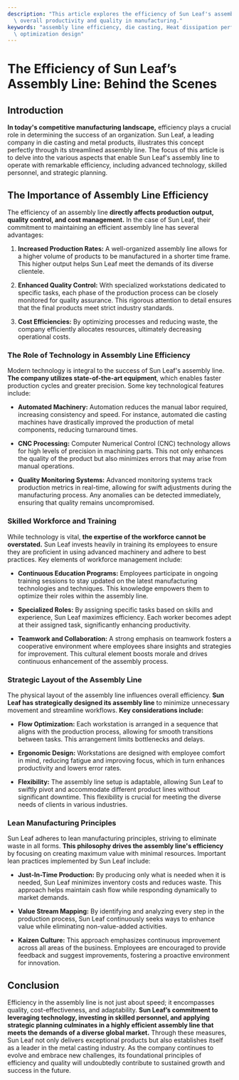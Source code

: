 ```yaml
---
description: "This article explores the efficiency of Sun Leaf's assembly line and how it impacts\
  \ overall productivity and quality in manufacturing."
keywords: "assembly line efficiency, die casting, Heat dissipation performance, Heat dissipation\
  \ optimization design"
---
```

# The Efficiency of Sun Leaf’s Assembly Line: Behind the Scenes

## Introduction

**In today's competitive manufacturing landscape,** efficiency plays a crucial role in determining the success of an organization. Sun Leaf, a leading company in die casting and metal products, illustrates this concept perfectly through its streamlined assembly line. The focus of this article is to delve into the various aspects that enable Sun Leaf's assembly line to operate with remarkable efficiency, including advanced technology, skilled personnel, and strategic planning.

## The Importance of Assembly Line Efficiency

The efficiency of an assembly line **directly affects production output, quality control, and cost management.** In the case of Sun Leaf, their commitment to maintaining an efficient assembly line has several advantages:

1. **Increased Production Rates:** A well-organized assembly line allows for a higher volume of products to be manufactured in a shorter time frame. This higher output helps Sun Leaf meet the demands of its diverse clientele.

2. **Enhanced Quality Control:** With specialized workstations dedicated to specific tasks, each phase of the production process can be closely monitored for quality assurance. This rigorous attention to detail ensures that the final products meet strict industry standards.

3. **Cost Efficiencies:** By optimizing processes and reducing waste, the company efficiently allocates resources, ultimately decreasing operational costs.

### The Role of Technology in Assembly Line Efficiency

Modern technology is integral to the success of Sun Leaf's assembly line. **The company utilizes state-of-the-art equipment**, which enables faster production cycles and greater precision. Some key technological features include:

- **Automated Machinery:** Automation reduces the manual labor required, increasing consistency and speed. For instance, automated die casting machines have drastically improved the production of metal components, reducing turnaround times.

- **CNC Processing:** Computer Numerical Control (CNC) technology allows for high levels of precision in machining parts. This not only enhances the quality of the product but also minimizes errors that may arise from manual operations.

- **Quality Monitoring Systems:** Advanced monitoring systems track production metrics in real-time, allowing for swift adjustments during the manufacturing process. Any anomalies can be detected immediately, ensuring that quality remains uncompromised.

### Skilled Workforce and Training

While technology is vital, **the expertise of the workforce cannot be overstated.** Sun Leaf invests heavily in training its employees to ensure they are proficient in using advanced machinery and adhere to best practices. Key elements of workforce management include:

- **Continuous Education Programs:** Employees participate in ongoing training sessions to stay updated on the latest manufacturing technologies and techniques. This knowledge empowers them to optimize their roles within the assembly line.

- **Specialized Roles:** By assigning specific tasks based on skills and experience, Sun Leaf maximizes efficiency. Each worker becomes adept at their assigned task, significantly enhancing productivity.

- **Teamwork and Collaboration:** A strong emphasis on teamwork fosters a cooperative environment where employees share insights and strategies for improvement. This cultural element boosts morale and drives continuous enhancement of the assembly process.

### Strategic Layout of the Assembly Line

The physical layout of the assembly line influences overall efficiency. **Sun Leaf has strategically designed its assembly line** to minimize unnecessary movement and streamline workflows. **Key considerations include:**

- **Flow Optimization:** Each workstation is arranged in a sequence that aligns with the production process, allowing for smooth transitions between tasks. This arrangement limits bottlenecks and delays.

- **Ergonomic Design:** Workstations are designed with employee comfort in mind, reducing fatigue and improving focus, which in turn enhances productivity and lowers error rates.

- **Flexibility:** The assembly line setup is adaptable, allowing Sun Leaf to swiftly pivot and accommodate different product lines without significant downtime. This flexibility is crucial for meeting the diverse needs of clients in various industries.

### Lean Manufacturing Principles

Sun Leaf adheres to lean manufacturing principles, striving to eliminate waste in all forms. **This philosophy drives the assembly line's efficiency** by focusing on creating maximum value with minimal resources. Important lean practices implemented by Sun Leaf include:

- **Just-In-Time Production:** By producing only what is needed when it is needed, Sun Leaf minimizes inventory costs and reduces waste. This approach helps maintain cash flow while responding dynamically to market demands.

- **Value Stream Mapping:** By identifying and analyzing every step in the production process, Sun Leaf continuously seeks ways to enhance value while eliminating non-value-added activities.

- **Kaizen Culture:** This approach emphasizes continuous improvement across all areas of the business. Employees are encouraged to provide feedback and suggest improvements, fostering a proactive environment for innovation.

## Conclusion

Efficiency in the assembly line is not just about speed; it encompasses quality, cost-effectiveness, and adaptability. **Sun Leaf’s commitment to leveraging technology, investing in skilled personnel, and applying strategic planning culminates in a highly efficient assembly line that meets the demands of a diverse global market.** Through these measures, Sun Leaf not only delivers exceptional products but also establishes itself as a leader in the metal casting industry. As the company continues to evolve and embrace new challenges, its foundational principles of efficiency and quality will undoubtedly contribute to sustained growth and success in the future.

